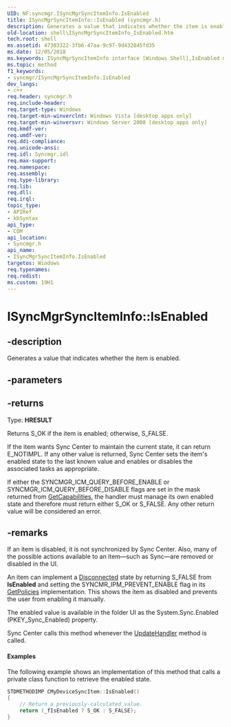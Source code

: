 ```yaml
---
UID: NF:syncmgr.ISyncMgrSyncItemInfo.IsEnabled
title: ISyncMgrSyncItemInfo::IsEnabled (syncmgr.h)
description: Generates a value that indicates whether the item is enabled.
old-location: shell\ISyncMgrSyncItemInfo_IsEnabled.htm
tech.root: shell
ms.assetid: 47383322-3fb6-47aa-9c97-9d432845fd35
ms.date: 12/05/2018
ms.keywords: ISyncMgrSyncItemInfo interface [Windows Shell],IsEnabled method, ISyncMgrSyncItemInfo.IsEnabled, ISyncMgrSyncItemInfo::IsEnabled, IsEnabled, IsEnabled method [Windows Shell], IsEnabled method [Windows Shell],ISyncMgrSyncItemInfo interface, _shell_ISyncMgrSyncItemInfo_IsEnabled, shell.ISyncMgrSyncItemInfo_IsEnabled, syncmgr/ISyncMgrSyncItemInfo::IsEnabled
ms.topic: method
f1_keywords:
- syncmgr/ISyncMgrSyncItemInfo.IsEnabled
dev_langs:
- c++
req.header: syncmgr.h
req.include-header: 
req.target-type: Windows
req.target-min-winverclnt: Windows Vista [desktop apps only]
req.target-min-winversvr: Windows Server 2008 [desktop apps only]
req.kmdf-ver: 
req.umdf-ver: 
req.ddi-compliance: 
req.unicode-ansi: 
req.idl: Syncmgr.idl
req.max-support: 
req.namespace: 
req.assembly: 
req.type-library: 
req.lib: 
req.dll: 
req.irql: 
topic_type:
- APIRef
- kbSyntax
api_type:
- COM
api_location:
- Syncmgr.h
api_name:
- ISyncMgrSyncItemInfo.IsEnabled
targetos: Windows
req.typenames: 
req.redist: 
ms.custom: 19H1
---
```


# ISyncMgrSyncItemInfo::IsEnabled


## -description


Generates a value that indicates whether the item is enabled.


## -parameters






## -returns



Type: <b>HRESULT</b>

Returns S_OK if the item is enabled; otherwise, S_FALSE.
                    
                    

If the item wants Sync Center to maintain the current state, it can return E_NOTIMPL. If any other value is returned, Sync Center sets the item's enabled state to the last known value and enables or disables the associated tasks as appropriate.

If either the SYNCMGR_ICM_QUERY_BEFORE_ENABLE or SYNCMGR_ICM_QUERY_BEFORE_DISABLE flags are set in the mask returned from <a href="https://docs.microsoft.com/windows/desktop/api/syncmgr/nf-syncmgr-isyncmgrsyncitem-getcapabilities">GetCapabilities</a>, the handler must manage its own enabled state and therefore must return either S_OK or S_FALSE. Any other return value will be considered an error.




## -remarks



If an item is disabled, it is not synchronized by Sync Center. Also, many of the possible actions available to an item—such as Sync—are removed or disabled in the UI.

An item can implement a <a href="https://docs.microsoft.com/windows/desktop/api/syncmgr/nf-syncmgr-isyncmgrsynciteminfo-isconnected">Disconnected</a> state by returning S_FALSE from <b>IsEnabled</b> and setting the SYNCMR_IPM_PREVENT_ENABLE flag in its <a href="https://docs.microsoft.com/windows/desktop/api/syncmgr/nf-syncmgr-isyncmgrsyncitem-getpolicies">GetPolicies</a> implementation. This shows the item as disabled and prevents the user from enabling it manually.

The enabled value is available in the folder UI as the System.Sync.Enabled (PKEY_Sync_Enabled) property.

Sync Center calls this method whenever the <a href="https://docs.microsoft.com/windows/desktop/api/syncmgr/nf-syncmgr-isyncmgrcontrol-updatehandler">UpdateHandler</a> method is called.


#### Examples



The following example shows an implementation of this method that calls a private class function to retrieve the enabled state.


```cpp
STDMETHODIMP CMyDeviceSyncItem::IsEnabled()
{
    // Return a previously-calculated value.
    return (_fIsEnabled ? S_OK : S_FALSE);
}

```




